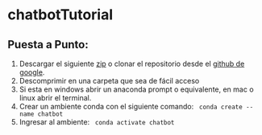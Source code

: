 # chatbotTutorial

## Puesta a Punto:

1. Descargar el siguiente [zip](https://drive.google.com/file/d/1Clp3mQFja-ySd9LFG296LJi-gsUPtyDm/view?usp=drive_link) o clonar el repositorio desde el [github de google](https://github.com/GoogleCloudPlatform/dialogflow-chatbot).
2. Descomprimir en una carpeta que sea de fácil acceso
3. Si esta en windows abrir un anaconda prompt o equivalente, en mac o linux abrir el terminal.
4. Crear un ambiente conda con el siguiente comando: 
    `` conda create --name chatbot``
5. Ingresar al ambiente:
    `` conda activate chatbot``

